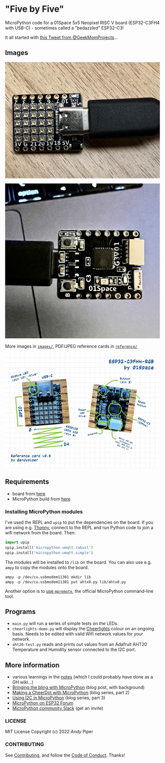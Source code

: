 # "Five by Five"

MicroPython code for a 01Space 5x5 Neopixel RISC V board (ESP32-C3FH4 with USB-C) - sometimes called a "bedazzled" ESP32-C3!

It all started with [this Tweet from @GeekMomProjects](https://twitter.com/GeekMomProjects/status/1479210241807900676)...

## Images

![01Space board](images/board-neopixels.jpeg)

![01Space board reverse](images/board-chips.jpeg)

More images in [`images/`](images/), PDF/JPEG reference cards in [`reference/`](reference/)

![Annotated board](/reference/ESP32-C3FH4-RGB-reference.jpeg)

## Requirements

- board from [here](https://banggood.com/ESP32-C3-Development-Board-RISC-V-WiFi-Bluetooth-IoT-Development-Board-Compatible-with-Python-p-1914005.html)
- MicroPython build from [here](https://micropython.org/download/esp32c3-usb/)

### Installing MicroPython modules

I've used the REPL and `upip` to put the dependencies on the board. If you are using e.g. [Thonny](https://thonny.org/), connect to the REPL and run Python code to join a wifi network from the board. Then:

```python
import upip
upip.install('micropython-umqtt.robust')
upip.install('micropython-umqtt.simple')
```

The modules will be installed to `/lib` on the board. You can also use e.g. `ampy` to copy the modules onto the board.

```text
ampy -p /dev/cu.usbmodem11301 mkdir lib
ampy -p /dev/cu.usbmodem11301 put ahtx0.py lib/ahtx0.py
```

Another option is to [use `mpremote`](https://docs.micropython.org/en/latest/reference/mpremote.html), the official MicroPython command-line tool.

## Programs

- `main.py` will run a series of simple tests on the LEDs.
- `cheerlights-demo.py` will display the [Cheerlights](https://cheerlights.com) colour on an ongoing basis. Needs to be edited with valid Wifi network values for your network.
- `aht20-test.py` reads and prints out values from an Adafruit AHT20 Temperature and Humidity sensor connected to the I2C port.

## More information

- various learnings in the [notes](notes.md) (which I could probably have done as a GH wiki...)
- [Bringing the bling with MicroPython](https://dev.to/andypiper/bringing-the-bling-with-micropython-hn1) (blog post, with background)
- [Making a CheerDot with MicroPython](https://dev.to/andypiper/making-a-cheerdot-with-micropython-3ocf) (blog series, part 2)
- [Using I2C in MicroPython](https://dev.to/andypiper/using-i2c-in-micropython-4b9n) (blog series, part 3)
- [MicroPython on ESP32 Forum](https://forum.micropython.org/viewforum.php?f=18)
- [MicroPython community Slack](https://slack-micropython.herokuapp.com/) (get an invite)

### LICENSE

MIT License Copyright (c) 2022 Andy Piper

### CONTRIBUTING

See [Contributing](./CONTRIBUTING.md), and follow the [Code of Conduct](.github/CODE_OF_CONDUCT.md). Thanks!
